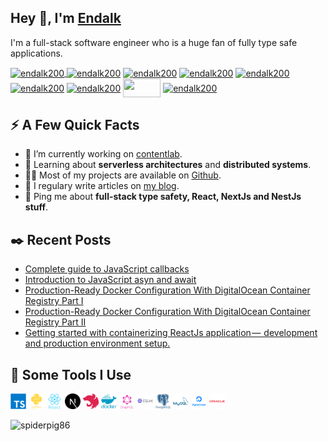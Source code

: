 <h2>Hey 👋, I'm <a href="https://endalk200.com/">Endalk</a></h2>

<p>I'm a full-stack software engineer who is a huge fan of fully type safe applications.</p>

 <a href="https://endalk200.com" target="blank">
 <img align="center" src="https://img.shields.io/badge/website-000000?style=for-the-badge&logo=About.me&logoColor=white" alt="endalk200" height="30" width="90" />
</a>
<a href="https://twitter.com/endalk200" target="blank"><img align="center" src="https://cdn.jsdelivr.net/npm/simple-icons@3.0.1/icons/twitter.svg" alt="endalk200" height="30" width="40" /></a>
<a href="https://linkedin.com/in/endalk200" target="blank"><img align="center" src="https://cdn.jsdelivr.net/npm/simple-icons@3.0.1/icons/linkedin.svg" alt="endalk200" height="30" width="40" /></a>
<a href="https://stackoverflow.com/users/endalk200" target="blank"><img align="center" src="https://cdn.jsdelivr.net/npm/simple-icons@3.0.1/icons/stackoverflow.svg" alt="endalk200" height="30" width="40" /></a>
 <a href="https://codepen.io/endalk200" target="blank">
 <img align="center" src="https://img.shields.io/badge/Codepen-000000?style=for-the-badge&logo=codepen&logoColor=white" alt="endalk200" height="30" width="90" />
</a>
 <a href="" target="blank">
<a href="https://codesandbox.com/endalk200" target="blank"><img align="center" src="https://cdn.jsdelivr.net/npm/simple-icons@3.0.1/icons/codesandbox.svg" alt="endalk200" height="30" width="40" /></a>
<a href="https://endalk200.medium.com/" target="blank"><img align="center" src="https://img.shields.io/badge/Medium-12100E?style=for-the-badge&logo=medium&logoColor=white" alt="endalk200" height="30" width="70" /></a>
<a href="https://dev.to/endalk200" target="blank"><img align="center" src="https://img.shields.io/badge/dev.to-0A0A0A?style=for-the-badge&logo=devdotto&logoColor=white" width="60" height="30" /></a>
<a href="https://hashnode.com/@endalk200" target="blank"><img align="center" src="https://img.shields.io/badge/Hashnode-2962FF?style=for-the-badge&logo=hashnode&logoColor=white" alt="endalk200" height="30" width="70" /></a>

<h2>⚡️ A Few Quick Facts</h2>

<ul>
<li>🔭 I’m currently working on <a href="https://github.com/endalk200/contentlab">contentlab</a>.</li>
<li>🧐 Learning about <strong>serverless architectures</strong> and <strong>distributed systems</strong>.</li>
<li>👨‍💻 Most of my projects are available on <a href="https://github.com/endalk200">Github</a>.</li>
<li>📝 I regulary write articles on <a href="https://endalk200.com">my blog</a>.</li>
<li>💬 Ping me about <strong>full-stack type safety, React, NextJs and NestJs stuff</strong>.</li>
</ul>

<h2>✒️ Recent Posts</h2>

- [Complete guide to JavaScript callbacks](https://endalk200.com/blog/javascript-callbacks)
- [Introduction to JavaScript asyn and await](https://endalk200.com/blog/javascript-promises-async-await)
- [Production-Ready Docker Configuration With DigitalOcean Container Registry Part I](https://endalk200.com/blog/full-production-django-docker-configuration-part-I)
 - [Production-Ready Docker Configuration With DigitalOcean Container Registry Part II](https://endalk200.com/blog/full-production-django-docker-configuration-part-II)
 - [Getting started with containerizing ReactJs application —  development and production environment setup.](https://endalk200.com/blog/containerizing-reactjs)

<h2>🚀 Some Tools I Use</h2>
<p align="left">
<img src="https://raw.githubusercontent.com/devicons/devicon/master/icons/typescript/typescript-original.svg" alt="typescript" width="25" height="25" />
<img src="https://raw.githubusercontent.com/devicons/devicon/master/icons/python/python-plain-wordmark.svg" alt="python" width="25" height="25" />
<img src="https://raw.githubusercontent.com/devicons/devicon/master/icons/react/react-original-wordmark.svg" alt="react" width="25" height="25" />
<img src="https://raw.githubusercontent.com/devicons/devicon/master/icons/nextjs/nextjs-original.svg" alt="nextjs" width="25" height="25" />
<img src="https://raw.githubusercontent.com/devicons/devicon/master/icons/nestjs/nestjs-plain.svg" alt="nestjs" width="25" height="25" />
<img src="https://raw.githubusercontent.com/devicons/devicon/master/icons/docker/docker-plain-wordmark.svg" alt="docker" width="25" height="25" />
<img src="https://raw.githubusercontent.com/devicons/devicon/master/icons/graphql/graphql-plain-wordmark.svg" alt="GraphQL" width="25" height="25" />
<img src="https://raw.githubusercontent.com/devicons/devicon/master/icons/eslint/eslint-original-wordmark.svg" alt="eslint" width="25" height="25" />
<img src="https://raw.githubusercontent.com/devicons/devicon/master/icons/postgresql/postgresql-plain-wordmark.svg" alt="PostgreSQL" width="25" height="25" />
<img src="https://raw.githubusercontent.com/devicons/devicon/master/icons/mysql/mysql-plain-wordmark.svg" alt="mysql" width="25" height="25" />
<img src="https://raw.githubusercontent.com/devicons/devicon/master/icons/digitalocean/digitalocean-original-wordmark.svg" alt="digital ocean" width="25" height="25" />
<img src="https://raw.githubusercontent.com/devicons/devicon/master/icons/oracle/oracle-original.svg" alt="oracle" width="25" height="25" />
</p>
<img src="https://github-readme-stats.vercel.app/api?username=endalk200&show_icons=true&count_private=true" alt="spiderpig86" />